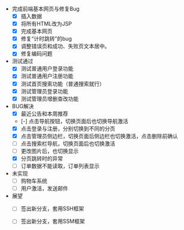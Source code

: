 * 完成前端基本网页与修复Bug
	- [X] 插入数据
	- [X] 将所有HTML改为JSP
	- [X] 完成基本网页
	- [X] 修复“计时跳转”的bug
	- [X] 调整错误页和成功、失败页文本居中。
	- [X] 修复编码问题
* 测试通过
	- [X] 测试普通用户登录功能
	- [X] 测试普通用户注册功能
	- [X] 测试首页搜索功能（普通搜索就行）
	- [X] 测试管理员登录功能
	- [X] 测试管理员增删查改功能
* BUG解决
	- [X] 最近公告和本周推荐
	- [-] 点击导航按钮，切换页面后也切换导航激活
	- [X] 点击登录与注册，分别切换到不同的分页
	- [X] 点击管理员侧边栏，切换页面后侧边栏也切换激活，点击删除前确认
	- [ ] 点击搜索栏导航，切换页面后也切换激活
	- [ ] 更改图片后，也切换显示
	- [X] 分页跳转时的异常
	- [ ] 订单数据不能读取，订单列表显示
* 未实现
	- [ ] 购物车系统
	- [ ] 用户激活，发送邮件
	
* 展望
 	- [ ] 签出新分支，套用SSH框架
 	- [ ] 签出新分支，套用SSM框架
 
 

